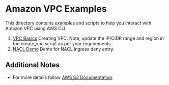 # Amazon VPC Examples

This directory contains examples and scripts to help you interact with Amazon VPC using AWS CLI.

1. [VPC Basics](https://github.com/HrithikSawant/aws-examples/blob/main/vpc/basics/README.md) Creating VPC. Note, update the IP/CIDR range and region in the create_vpc script as per your requirements.
2. [NACL Demo](https://github.com/HrithikSawant/aws-examples/blob/main/vpc/nacl/README.md) Demo for NACL ingress deny entry.

## Additional Notes
- For more details follow [AWS S3 Documentation](https://docs.aws.amazon.com/vpc/index.html).
